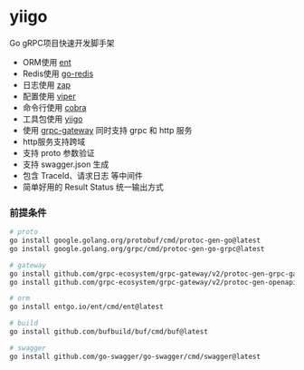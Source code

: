 # yiigo

Go gRPC项目快速开发脚手架

- ORM使用 [ent](https://github.com/ent/ent)
- Redis使用 [go-redis](https://github.com/redis/go-redis)
- 日志使用 [zap](https://github.com/uber-go/zap)
- 配置使用 [viper](https://github.com/spf13/viper)
- 命令行使用 [cobra](https://github.com/spf13/cobra)
- 工具包使用 [yiigo](https://github.com/shenghui0779/yiigo)
- 使用 [grpc-gateway](https://github.com/grpc-ecosystem/grpc-gateway) 同时支持 grpc 和 http 服务
- http服务支持跨域
- 支持 proto 参数验证
- 支持 swagger.json 生成
- 包含 TraceId、请求日志 等中间件
- 简单好用的 Result Status 统一输出方式

### 前提条件

```sh
# proto
go install google.golang.org/protobuf/cmd/protoc-gen-go@latest
go install google.golang.org/grpc/cmd/protoc-gen-go-grpc@latest

# gateway
go install github.com/grpc-ecosystem/grpc-gateway/v2/protoc-gen-grpc-gateway@latest
go install github.com/grpc-ecosystem/grpc-gateway/v2/protoc-gen-openapiv2@latest

# orm
go install entgo.io/ent/cmd/ent@latest

# build
go install github.com/bufbuild/buf/cmd/buf@latest

# swagger
go install github.com/go-swagger/go-swagger/cmd/swagger@latest
```
